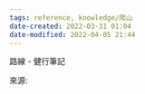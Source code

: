 ```yaml
---
tags: reference, knowledge/爬山
date-created: 2022-03-31 01:04
date-modified: 2022-04-05 21:44
---
```


路線 - 健行筆記


來源: 
